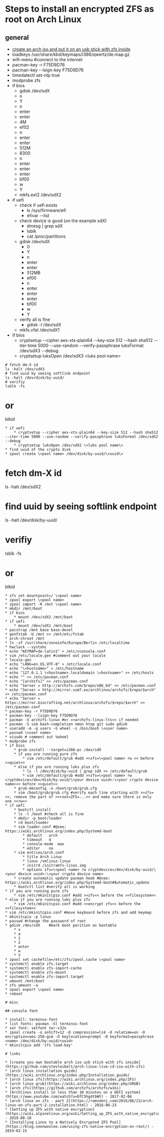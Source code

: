 # Steps to install an encrypted ZFS as root on Arch Linux

## general 

* [create an arch iso and put it on an usb stick with zfs inside](https://github.com/stevleibelt/arch-linux-live-cd-iso-with-zfs)
* loadkeys /usr/share/kbd/keymaps/i386/qwertz/de.map.gz
* wifi-menu #connect to the internet
* pacman-key -r F75D9D76
* pacman-key --lsign-key F75D9D76
* timedatectl set-ntp true
* modprobe zfs
* if bios
    * gdisk /dev/sdX
    * o
    * Y
    * n
    * enter
    * enter
    * 4M
    * ef02
    * n
    * enter
    * enter
    * 512M
    * 8300
    + n
    * enter
    * enter
    * enter
    * bf00
    * w
    * Y
    * mkfs.ext2 /dev/sdX2
* if uefi
    * check if uefi exists
        * ls /sys/firmware/efi
        * efivar --list
    * check device is good (on the example sdX)
        * dmesg | grep sdX
        * lsblk
        * cat /proc/partitions
    * gdisk /dev/sdX
        * 0
        * Y
        * n
        * enter
        * enter
        * 512MB
        * ef00
        * n
        * enter
        * enter
        * enter
        * bf00
        * w
        * Y
    * verify all is fine
        * gdisk -l /dev/sdX
    * mkfs.vfat /dev/sdX1
* if bios
    * cryptsetup --cipher aes-xts-plain64 --key-size 512 --hash sha512 --iter-time 5000 --use-random --verify-passphrase luksFormat /dev/sdX3 --debug
    * cryptsetup luksOpen /dev/sdX3 \<luks pool name\>
```
# fetch dm-X id
ls -halt /dev/sdX3
# find uuid by seeing softlink endpoint
ls -halt /dev/disk/by-uuid/
# verifiy
lsblk -fs
```
# or
blkid
```
* if uefi
    * cryptsetup --cipher aes-xts-plain64 --key-size 512 --hash sha512 --iter-time 5000 --use-random --verify-passphrase luksFormat /dev/sdX2 --debug
    * cryptsetup luksOpen /dev/sdX2 \<luks pool name\>
* find uuid of the crypto disk
* zpool create \<pool name> /dev/disk/by-uuid/\<uuid\>
```
# fetch dm-X id
ls -halt /dev/sdX2
# find uuid by seeing softlink endpoint
ls -halt /dev/disk/by-uuid/
# verifiy
lsblk -fs
# or
blkid
```
* zfs set mountpoint=/ \<pool name>
* zpool export \<pool name>
* zpool import -R /mnt \<pool name>
* mkdir /mnt/boot
* if bios
    * mount /dev/sdX2 /mnt/boot
* if uefi
    * mount /dev/sdX1 /mnt/boot
* pacstrap /mnt base base-devel
* genfstab -U /mnt >> /mnt/etc/fstab
* arch-chroot /mnt
* ln -sf /usr/share/zoneinfo/Europe/Berlin /etc/localtime
* hwclock --systohc
* echo "KEYMAP=de-latin1" > /etc/vconsole.conf
* vim /etc/locale.gen #comment out your locale
* locale-gen
* echo "LANG=en_US.UTF-8" > /etc/locale.conf
* echo "\<hostname>" > /etc/hostname
* echo "127.0.1.1 \<hostname>.localdomain \<hostname>" >> /etc/hosts
* echo "" >> /etc/pacman.conf
* echo "[archzfs]" >> /etc/pacman.conf
* echo "Server = http://archzfs.com/$repo/x86_64" >> /etc/pacman.conf
* echo "Server = http://mirror.sum7.eu/archlinux/archzfs/$repo/$arch" >> /etc/pacman.conf
* echo "Server = https://mirror.biocrafting.net/archlinux/archzfs/$repo/$arch" >> /etc/pacman.conf
* pacman-key -r F75D9D76
* pacman-key --lsign-key F75D9D76
* pacman -S archzfs-linux #or >>archzfs-linux-lts<< if needed
* pacman -S vim bash-completion nmon htop git sudo gdisk
* useradd -m -g users -G wheel -s /bin/bash \<user name>
* passwd \<user name>
* visudo # comment out %wheel
* modprobe zfs
* if bios
    * grub-install --target=i386-pc /dev/sdX
    * if you are running pure zfs
        * vim /etc/default/grub #add >>zfs=\<pool name> rw << before >>quiet<<
    * else if you are running luks plus zfs
        * ls -l /dev/disk/by-uuid | grep sdX >> /etc/default/grub
        * vim /etc/default/grub #add >>zfs=\<pool name> rw cryptdevice=/dev/disk/by-uuid/\<your device uuid>:\<your crypto device name><< before >>quiet<<
    * grub-mkconfig -o /boot/grub/grub.cfg
    * vim /boot/grub/grub.cfg #verify each line starting with >>zfs=<<, remove the part of >>root=ZFS=...<< and make sure there is only one >>rw<<
* if uefi
    * bootctl install
    * ls -l /boot #check all is fine
    * mkdir -p boot/loader
    * cd boot/loader
    * vim loader.conf #@see: https://wiki.archlinux.org/index.php/Systemd-boot
        * default   arch
        * timeout   4
        * console-mode  max
        * editor    no
    * vim entries/arch.conf
        * title Arch Linux
        * linux /vmlinuz-linux
        * initrd /initramfs-linux.img
        * options zfs=\<pool name> rw cryptdevice=/dev/disk/by-uuid/\<your device uuid>:\<your crypto device name>
    * create automatic update pacman hook #@see: https://wiki.archlinux.org/index.php/Systemd-boot#Automatic_update
    * bootctl list #verify all is working
* if you are running pure zfs
    * vim /etc/mkinitcpio.conf #add >>zfs<< before the >>filesystem<<
* else if you are running luks plus zfs
    * vim /etc/mkinitcpio.conf #add >>encrypt zfs<< before the >>filesystem<<
* vim /etc/mkinitcpio.conf #move keyboard before zfs and add keymap
* mkinitcpio -p linux
* passwd #change the password of root
* gdisk /dev/sdX    #mark boot parition as bootable
    * x
    * a
    * 1
    * 2
    * enter
    * w
    * Y
* zpool set cachefile=/etc/zfs/zpool.cache \<pool name>
* systemctl enable zfs.target
* systemctl enable zfs-import-cache
* systemctl enable zfs-mount
* systemctl enable zfs-import.target
* umount /mnt/boot
* zfs umount -a
* zpool export \<pool name>
* reboot

# misc

## console font

* install: terminus-font
* list fonts: pacman -Sl terminus-font
* set font: setfont ter-v32n
* zpool create -o ashift=12 -O compression=lz4 -O relatime=on -O encryption=aes-256-gcm -O keylocation=prompt -O keyformat=passphrase <name> /dev/disk/by-uuid/<uuid>
* mkinitcpio add 'zfs load-key'

# links

* [create you own bootable arch iso usb stick with zfs inside](https://github.com/stevleibelt/arch-linux-live-cd-iso-with-zfs)
* [arch linux installation guide](https://wiki.archlinux.org/index.php/Installation_guide)
* [arch linux zfs](https://wiki.archlinux.org/index.php/ZFS)
* [arch linux grub](https://wiki.archlinux.org/index.php/GRUB)
* [arch zfs](https://github.com/archzfs/archzfs/wiki)
* [Archlinux install in less than 10 minutes on a UEFI system](https://www.youtube.com/watch?v=DfC5hgdtbWY) - 2017-02-04
* [arch linux on zfs - part 2](https://ramsdenj.com/2016/06/23/arch-linux-on-zfs-part-2-installation.html) - 2016-06-23
* [Setting up ZFS with native encryption](https://wiki.alpinelinux.org/wiki/Setting_up_ZFS_with_native_encryption) - 2019-08-10
* [Installing Linux to a Natively Encrypted ZFS Pool](https://blog.seonwoolee.com/using-zfs-native-encryption-on-root/) - 2019-02-15
